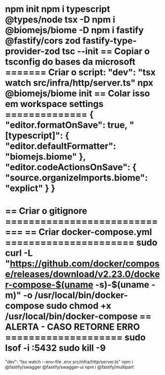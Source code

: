 npm init
npm i typescript @types/node tsx -D
npm i @biomejs/biome -D
npm i fastify @fastify/cors zod fastify-type-provider-zod
tsc --init
== Copiar o tsconfig do bases da microsoft =======
Criar o script: "dev": "tsx watch src/infra/http/server.ts"
npx @biomejs/biome init
== Colar isso em workspace settings ==============
{
"editor.formatOnSave": true,
"[typescript]": {
"editor.defaultFormatter": "biomejs.biome"
},
"editor.codeActionsOnSave": {
"source.organizeImports.biome": "explict"
}
}
==================================================
== Criar o gitignore =============================
== Criar docker-compose.yml ======================
sudo curl -L "https://github.com/docker/compose/releases/download/v2.23.0/docker-compose-$(uname -s)-$(uname -m)" -o /usr/local/bin/docker-compose
sudo chmod +x /usr/local/bin/docker-compose
== ALERTA - CASO RETORNE ERRO ====================
sudo lsof -i :5432
sudo kill -9 <PID>
==================================================
"dev": "tsx watch --env-file .env src/infra/http/server.ts"
npm i @fastify/swagger @fastify/swagger-ui
npm i @fastify/multipart
